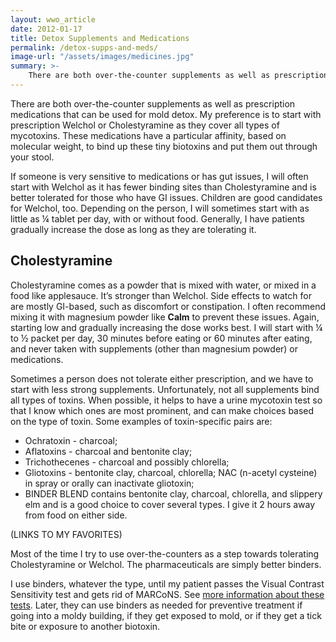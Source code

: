 ```yaml
---
layout: wwo_article
date: 2012-01-17
title: Detox Supplements and Medications
permalink: /detox-supps-and-meds/
image-url: "/assets/images/medicines.jpg"
summary: >-
    There are both over-the-counter supplements as well as prescription medications that can be used for mold detox.
---
```


There are both over-the-counter supplements as well as prescription medications that can be used for mold detox. My preference is to start with prescription Welchol or Cholestyramine as they cover all types of mycotoxins. These medications have a particular affinity, based on molecular weight, to bind up these tiny biotoxins and put them out through your stool.  

If someone is very sensitive to medications or has gut issues, I will often start with Welchol as it has fewer binding sites than Cholestyramine and is better tolerated for those who have GI issues. Children are good candidates for Welchol, too.  Depending on the person, I will sometimes start with as little as ¼ tablet per day, with or without food.  Generally, I have patients gradually increase the dose as long as they are tolerating it.

## Cholestyramine

Cholestyramine comes as a powder that is mixed with water, or mixed in a food like applesauce. It’s stronger than Welchol. Side effects to watch for are mostly GI-based, such as discomfort or constipation. I often recommend mixing it with magnesium powder like __Calm__ to prevent these issues. Again, starting low and gradually increasing the dose works best. I will start with ¼ to ½ packet per day, 30 minutes before eating or 60 minutes after eating, and never taken with supplements (other than magnesium powder) or medications.

Sometimes a person does not tolerate either prescription, and we have to start with less strong supplements. Unfortunately, not all supplements bind all types of toxins. When possible, it helps to have a urine mycotoxin test so that I know which ones are most prominent, and can make choices based on the type of toxin. Some examples of toxin-specific pairs are:

- Ochratoxin - charcoal; 
- Aflatoxins - charcoal and bentonite clay; 
- Trichothecenes - charcoal and possibly chlorella; 
- Gliotoxins - bentonite clay, charcoal, chlorella; NAC (n-acetyl cysteine) in spray or orally can inactivate gliotoxin;
- BINDER BLEND contains bentonite clay, charcoal, chlorella, and slippery elm and is a good choice to cover several types.  I give it 2 hours away from food on either side. 

(LINKS TO MY FAVORITES)

Most of the time I try to use over-the-counters as a step towards tolerating Cholestyramine or Welchol.  The pharmaceuticals are simply better binders. 

I use binders, whatever the type, until my patient passes the Visual Contrast Sensitivity test and gets rid of MARCoNS. See [more information about these tests](/diagnostic-tests). Later, they can use binders as needed for preventive treatment if going into a moldy building, if they get exposed to mold, or if they get a tick bite or exposure to another biotoxin.
